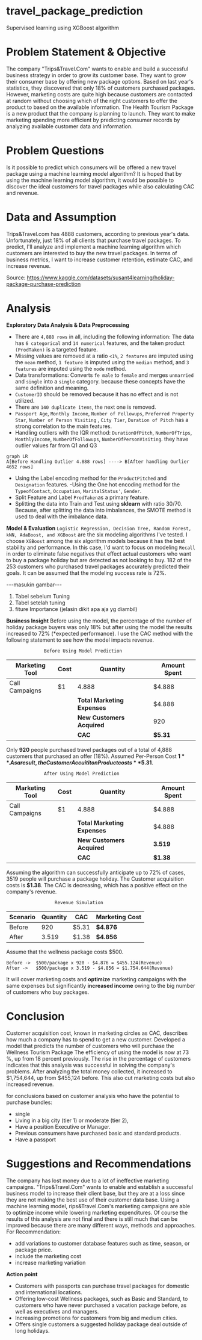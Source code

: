 # travel_package_prediction
Supervised learning using XGBoost algorithm

# Problem Statement & Objective

The company "Trips&Travel.Com" wants to enable and build a successful business strategy in order to grow its customer base. They want to grow their consumer base by offering new package options. Based on last year's statistics, they discovered that only 18% of customers purchased packages. However, marketing costs are quite high because customers are contacted at random without choosing which of the right customers to offer the product to based on the available information. The Health Tourism Package is a new product that the company is planning to launch. They want to make marketing spending more efficient by predicting consumer records by analyzing available customer data and information. 


# Problem Questions

Is it possible to predict which consumers will be offered a new travel package using a machine learning model algorithm? It is hoped that by using the machine learning model algorithm, it would be possible to discover the ideal customers for travel packages while also calculating CAC and revenue.

# Data and Assumption

Trips&Travel.com has 4888 customers, according to previous year's data. Unfortunately, just 18% of all clients that purchase travel packages. To predict, I'll analyze and implement a machine learning algorithm which customers are interested to buy the new travel packages. In terms of business metrics, I want to increase customer retention, estimate CAC, and increase revenue.

Source: https://www.kaggle.com/datasets/susant4learning/holiday-package-purchase-prediction

# Analysis
**Exploratory Data Analysis & Data Preprocessing**

 - There are `4,888 rows` in all, including the following information: The data has `6 categorical` and `14 numerical` features, and the taken product  `(ProdTaken)` is a targeted feature.
 - Missing values are removed at a ratio `<1%`, `2 features` are imputed using the `mean` method, `1 feature` is imputed using the `median` method, and `3 features` are imputed using the `mode` method.
 - Data transformations: Converts `fe male` to `female` and merges `unmarried` and `single` into a `single` category. because these concepts have the same definition and meaning.
 - `CustomerID` should be removed because it has no effect and is not utilized.
 - There are `140 duplicate items`, the next one is removed.
 - `Passport Age`, `Monthly Income`, `Number of Followups`, `Preferred Property Star`, `Number of Person Visiting` , `City Tier`, `Duration of Pitch` has a strong correlation to the main features.
 - Handling outliers with the IQR method: `DurationOfPitch`, `NumberOfTrips`, `MonthlyIncome`, `NumberOfFollowups`, `NumberOfPersonVisiting`. they have outlier values ​​far from Q1 and Q3
```mermaid
graph LR
A[Before Handling Outlier 4.888 rows] ----> B[After handling Ourlier 4652 rows]
```
 - Using the Label encoding method for the `ProductPitched` and `Designation` features.
 -Using the One hot encoding method for the `TypeofContact`, `Occupation`, `MaritalStatus'`, `Gender`.
 - Split Feature and Label `ProdTaken`as a primary feature.
 - Splitting the data into Train and Test using **sklearn** with ratio 30/70. Because, after splitting the data into imbalances, the SMOTE method is used to deal with the imbalance data.

**Model & Evaluation**
`Logistic Regression, Decision Tree, Random Forest, kNN, AdaBoost, and XGBoost` are the six modeling algorithms I've tested. I choose `XGBoost` among the six algorithm models because it has the best stability and performance. In this case, I'd want to focus on modeling `Recall` in order to eliminate false negatives that effect actual customers who want to buy a package holiday but are detected as not looking to buy. 182 of the 253 customers who purchased travel packages accurately predicted their goals. It can be assumed that the modeling success rate is 72%. 

---masukin gambar---
1. Tabel sebelum Tuning
2. Tabel setelah tuning
3.  fiture Importance (jelasin dikit apa aja yg diambil)

**Business Insight**
Before using the model, the percentage of the number of holiday package buyers was only 18% but after using the model the results increased to 72% (*expected performance). I use the CAC method with the following statement to see how the model impacts revenue. 

                  Before Using Model Prediction

|     Marketing Tool           |Cost                         |Quantity             | Amount Spent                         |
|----------------|-------------------------------|-----------------------------|--------------|
|Call Campaigns     |    $1          |4.888                   |$4.888            |
|         |                  |**Total Marketing Expenses**           | $4.888
|          |                 |**New Customers Acquired**| 920
|          |                 |**CAC**                          | **$5.31**

Only **920** people purchased travel packages out of a total of 4,888 customers that purchased an offer (18%). Assumed Per-Person Cost **$1**. As a result, the Customer Accuititon Product costs **$5.31**.

                  After Using Model Prediction

|     Marketing Tool           |Cost                         |Quantity             | Amount Spent                         |
|----------------   |-------------------------------|-----------------------------|--------------|
|Call Campaigns        |    $1          |4.888                   |$4.888            |
|         |                  |**Total Marketing Expenses**           | $4.888
|          |                 |**New Customers Acquired**| **3.519**
|          |                 |**CAC**                          | **$1.38**

Assuming the algorithm can successfully anticipate up to 72% of cases, 3519 people will purchase a package holiday. The Customer acquisition costs is **$1.38**.  The CAC is decreasing, which has a positive effect on the company's revenue.

                      Revenue Simulation

|    Scenario          |Quantity                          |CAC             | Marketing Cost                         |
|----------------   |-------------------------------|-----------------------------|--------------|
|Before        |   920          |$5.31                   |**$4.876**           |
|After   |        3.519          |$1.38        | **$4.856**

Assume that the wellness package costs $500.

    Before ->  $500/package x 920 - $4.876 = $455.124(Revenue)
    After ->   $500/package x 3.519 - $4.856 = $1.754.644(Revenue)
  
It will cover marketing costs and **optimize** marketing campaigns with the same expenses but significantly ****increased** income** owing to the big number of customers who buy packages.

# Conclusion

Customer acquisition cost, known in marketing circles as CAC, describes how much a company has to spend to get a new customer. Developed a model that predicts the number of customers who will purchase the Wellness Tourism Package The efficiency of using the model is now at 73 %, up from 18 percent previously. The rise in the percentage of customers indicates that this analysis was successful in solving the company's problems. After analyzing the total money collected, it increased to $1,754,644, up from $455,124 before. This also cut marketing costs but also increased revenue.

for conclusions based on customer analysis who have the               potential to purchase bundles:
 - single
 - Living in a big city (tier 1) or moderate (tier 2),
 - Have a position Executive or Manager.
 - Previous consumers have purchased basic and standard products.
 - Have a passport

# Suggestions and Recommendations

The company has lost money due to a lot of ineffective marketing campaigns. "Trips&Travel.Com" wants to enable and establish a successful business model to increase their client base, but they are at a loss since they are not making the best use of their customer data base. Using a machine learning model, rips&Travel.Com's marketing campaigns are able to optimize income while lowering marketing expenditures. Of course the results of this analysis are not final and there is still much that can be improved because there are many different ways, methods and approaches. 
For Recommendation:
 - add variations to customer database features such as time, season, or package price.
 - include the marketing cost
 - increase marketing variation

**Action point**
 - Customers with passports can purchase travel packages for domestic and international locations.
 - Offering low-cost Wellness packages, such as Basic and Standard, to customers who have never purchased a vacation package before, as well as executives and managers.
 - Increasing promotions for customers from big and medium cities.
 - Offers single customers a suggested holiday package deal outside of long holidays.
